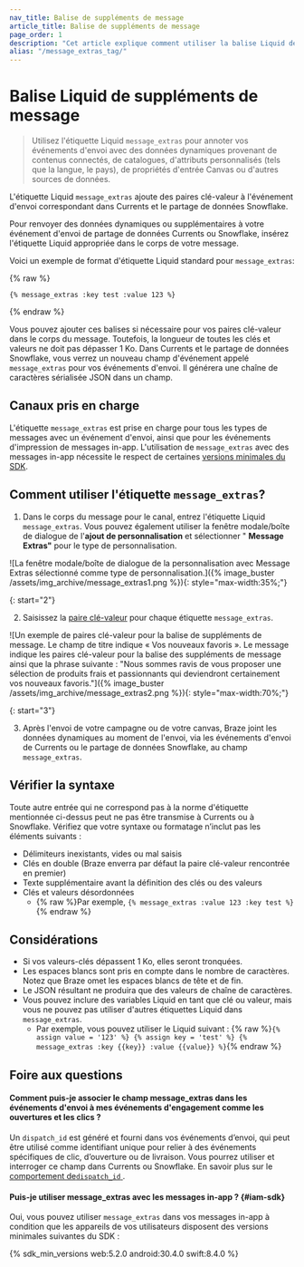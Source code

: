 ```yaml
---
nav_title: Balise de suppléments de message
article_title: Balise de suppléments de message
page_order: 1
description: "Cet article explique comment utiliser la balise Liquid de suppléments de message et comment vérifier la syntaxe."
alias: "/message_extras_tag/"
---
```


# Balise Liquid de suppléments de message

> Utilisez l'étiquette Liquid `message_extras` pour annoter vos événements d'envoi avec des données dynamiques provenant de contenus connectés, de catalogues, d'attributs personnalisés (tels que la langue, le pays), de propriétés d'entrée Canvas ou d'autres sources de données.

L'étiquette Liquid `message_extras` ajoute des paires clé-valeur à l'événement d'envoi correspondant dans Currents et le partage de données Snowflake. 

Pour renvoyer des données dynamiques ou supplémentaires à votre événement d'envoi de partage de données Currents ou Snowflake, insérez l'étiquette Liquid appropriée dans le corps de votre message. 

Voici un exemple de format d'étiquette Liquid standard pour `message_extras`:

{% raw %}
```liquid
{% message_extras :key test :value 123 %}
```
{% endraw %}

Vous pouvez ajouter ces balises si nécessaire pour vos paires clé-valeur dans le corps du message. Toutefois, la longueur de toutes les clés et valeurs ne doit pas dépasser 1 Ko. Dans Currents et le partage de données Snowflake, vous verrez un nouveau champ d'événement appelé `message_extras` pour vos événements d'envoi. Il générera une chaîne de caractères sérialisée JSON dans un champ.

## Canaux pris en charge

L'étiquette `message_extras` est prise en charge pour tous les types de messages avec un événement d'envoi, ainsi que pour les événements d'impression de messages in-app. L'utilisation de `message_extras` avec des messages in-app nécessite le respect de certaines [versions minimales du SDK](#iam-sdk).

## Comment utiliser l'étiquette `message_extras`?

1. Dans le corps du message pour le canal, entrez l'étiquette Liquid `message_extras`. Vous pouvez également utiliser la fenêtre modale/boîte de dialogue de l'**ajout de personnalisation** et sélectionner " **Message Extras"** pour le type de personnalisation. 

![La fenêtre modale/boîte de dialogue de la personnalisation avec Message Extras sélectionné comme type de personnalisation.]({% image_buster /assets/img_archive/message_extras1.png %}){: style="max-width:35%;"}

{: start="2"}

2. Saisissez la [paire clé-valeur]({{site.baseurl}}/user_guide/personalization_and_dynamic_content/key_value_pairs/) pour chaque étiquette `message_extras`. 

![Un exemple de paires clé-valeur pour la balise de suppléments de message. Le champ de titre indique « Vos nouveaux favoris ». Le message indique les paires clé-valeur pour la balise des suppléments de message ainsi que la phrase suivante : "Nous sommes ravis de vous proposer une sélection de produits frais et passionnants qui deviendront certainement vos nouveaux favoris."]({% image_buster /assets/img_archive/message_extras2.png %}){: style="max-width:70%;"}

{: start="3"}

3. Après l'envoi de votre campagne ou de votre canvas, Braze joint les données dynamiques au moment de l'envoi, via les événements d'envoi de Currents ou le partage de données Snowflake, au champ `message_extras`.

## Vérifier la syntaxe

Toute autre entrée qui ne correspond pas à la norme d'étiquette mentionnée ci-dessus peut ne pas être transmise à Currents ou à Snowflake. Vérifiez que votre syntaxe ou formatage n’inclut pas les éléments suivants :

- Délimiteurs inexistants, vides ou mal saisis
- Clés en double (Braze enverra par défaut la paire clé-valeur rencontrée en premier)
- Texte supplémentaire avant la définition des clés ou des valeurs
- Clés et valeurs désordonnées 
  - {% raw %}Par exemple, ```{% message_extras :value 123 :key test %}```{% endraw %}

## Considérations

- Si vos valeurs-clés dépassent 1 Ko, elles seront tronquées. 
- Les espaces blancs sont pris en compte dans le nombre de caractères. Notez que Braze omet les espaces blancs de tête et de fin.
- Le JSON résultant ne produira que des valeurs de chaîne de caractères.
- Vous pouvez inclure des variables Liquid en tant que clé ou valeur, mais vous ne pouvez pas utiliser d'autres étiquettes Liquid dans `message_extras`.
  - Par exemple, vous pouvez utiliser le Liquid suivant : {% raw %}```{% assign value = '123' %} {% assign key = 'test' %} {% message_extras :key {{key}} :value {{value}} %}```{% endraw %}

## Foire aux questions

#### Comment puis-je associer le champ message_extras dans les événements d'envoi à mes événements d'engagement comme les ouvertures et les clics ? 

Un `dispatch_id` est généré et fourni dans vos événements d’envoi, qui peut être utilisé comme identifiant unique pour relier à des événements spécifiques de clic, d’ouverture ou de livraison. Vous pourrez utiliser et interroger ce champ dans Currents ou Snowflake. En savoir plus sur le [comportement de`dispatch_id` ]({{site.baseurl}}/help/help_articles/data/dispatch_id/).

#### Puis-je utiliser message_extras avec les messages in-app ? {#iam-sdk}

Oui, vous pouvez utiliser `message_extras` dans vos messages in-app à condition que les appareils de vos utilisateurs disposent des versions minimales suivantes du SDK :

{% sdk_min_versions web:5.2.0 android:30.4.0 swift:8.4.0 %}

